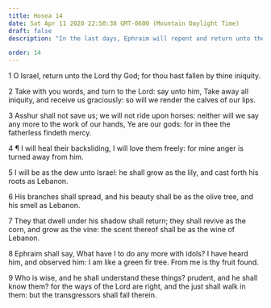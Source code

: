 ```yaml
---
title: Hosea 14
date: Sat Apr 11 2020 22:50:38 GMT-0600 (Mountain Daylight Time)
draft: false
description: "In the last days, Ephraim will repent and return unto the Lord."

order: 14
---
```

    
1 O Israel, return unto the Lord thy God; for thou hast fallen by thine iniquity.

2 Take with you words, and turn to the Lord: say unto him, Take away all iniquity, and receive us graciously: so will we render the calves of our lips.

3 Asshur shall not save us; we will not ride upon horses: neither will we say any more to the work of our hands, Ye are our gods: for in thee the fatherless findeth mercy.

4 ¶ I will heal their backsliding, I will love them freely: for mine anger is turned away from him.

5 I will be as the dew unto Israel: he shall grow as the lily, and cast forth his roots as Lebanon.

6 His branches shall spread, and his beauty shall be as the olive tree, and his smell as Lebanon.

7 They that dwell under his shadow shall return; they shall revive as the corn, and grow as the vine: the scent thereof shall be as the wine of Lebanon.

8 Ephraim shall say, What have I to do any more with idols? I have heard him, and observed him: I am like a green fir tree. From me is thy fruit found.

9 Who is wise, and he shall understand these things? prudent, and he shall know them? for the ways of the Lord are right, and the just shall walk in them: but the transgressors shall fall therein.
